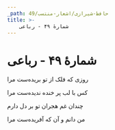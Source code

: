 ```yaml
---
_path: حافظ-شیرازی/اشعار-منتسب/49
title: >-
    شمارهٔ ۴۹ - رباعی
---
```

# شمارهٔ ۴۹ - رباعی

<div class="b" id="bn1"><div class="m1"><p>روزی که فلک از تو بریده‌ست مرا</p></div>
<div class="m2"><p>کس با لب پر خنده ندیده‌ست مرا</p></div></div>
<div class="b" id="bn2"><div class="m1"><p>چندان غم هجران تو بر دل دارم</p></div>
<div class="m2"><p>من دانم و آن که آفریده‌ست مرا</p></div></div>
